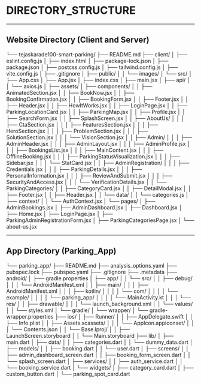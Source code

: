 # DIRECTORY_STRUCTURE

---

## Website Directory (Client and Server)
└── tejaskarade100-smart-parking/
    ├── README.md
    ├── client/
    │   ├── eslint.config.js
    │   ├── index.html
    │   ├── package-lock.json
    │   ├── package.json
    │   ├── postcss.config.js
    │   ├── tailwind.config.js
    │   ├── vite.config.js
    │   ├── .gitignore
    │   ├── public/
    │   │   └── images/
    │   └── src/
    │       ├── App.css
    │       ├── App.jsx
    │       ├── index.css
    │       ├── main.jsx
    │       ├── api/
    │       │   └── axios.js
    │       ├── assets/
    │       ├── components/
    │       │   ├── AnimatedSection.jsx
    │       │   ├── BookNow.jsx
    │       │   ├── BookingConfirmation.jsx
    │       │   ├── BookingForm.jsx
    │       │   ├── Footer.jsx
    │       │   ├── Header.jsx
    │       │   ├── HowItWorks.jsx
    │       │   ├── LoginPage.jsx
    │       │   ├── ParkingLocationCard.jsx
    │       │   ├── ParkingMap.jsx
    │       │   ├── Profile.jsx
    │       │   ├── SearchForm.jsx
    │       │   ├── SplashScreen.jsx
    │       │   ├── AboutUs/
    │       │   │   ├── CtaSection.jsx
    │       │   │   ├── FeaturesSection.jsx
    │       │   │   ├── HeroSection.jsx
    │       │   │   ├── ProblemSection.jsx
    │       │   │   ├── SolutionSection.jsx
    │       │   │   └── VisionSection.jsx
    │       │   ├── Admin/
    │       │   │   ├── AdminHeader.jsx
    │       │   │   ├── AdminLayout.jsx
    │       │   │   ├── AdminProfile.jsx
    │       │   │   ├── BookingsList.jsx
    │       │   │   ├── MainContent.jsx
    │       │   │   ├── OfflineBooking.jsx
    │       │   │   ├── ParkingStatusVisualization.jsx
    │       │   │   ├── Sidebar.jsx
    │       │   │   └── StatCard.jsx
    │       │   ├── AdminRegistration/
    │       │   │   ├── Credentials.jsx
    │       │   │   ├── ParkingDetails.jsx
    │       │   │   ├── PersonalInformation.jsx
    │       │   │   ├── ReviewAndSubmit.jsx
    │       │   │   ├── SecurityAndAccess.jsx
    │       │   │   └── VerificationDetails.jsx
    │       │   └── ParkingCategories/
    │       │       ├── CategoryCard.jsx
    │       │       ├── DetailModal.jsx
    │       │       ├── Footer.jsx
    │       │       ├── Header.jsx
    │       │       └── data/
    │       │           └── categories.js
    │       ├── context/
    │       │   └── AuthContext.jsx
    │       └── pages/
    │           ├── AdminBookings.jsx
    │           ├── AdminDashboard.jsx
    │           ├── Dashboard.jsx
    │           ├── Home.jsx
    │           ├── LoginPage.jsx
    │           ├── ParkingAdminRegistrationForm.jsx
    │           ├── ParkingCategoriesPage.jsx
    │           └── about-us.jsx

---

## App Directory (Parking_App)
└── parking_app/
    ├── README.md
    ├── analysis_options.yaml
    ├── pubspec.lock
    ├── pubspec.yaml
    ├── .gitignore
    ├── .metadata
    ├── android/
    │   ├── gradle.properties
    │   ├── app/
    │   │   └── src/
    │   │       ├── debug/
    │   │       │   └── AndroidManifest.xml
    │   │       ├── main/
    │   │       │   ├── AndroidManifest.xml
    │   │       │   ├── kotlin/
    │   │       │   │   └── com/
    │   │       │   │       └── example/
    │   │       │   │           └── parking_app/
    │   │       │   │               └── MainActivity.kt
    │   │       │   └── res/
    │   │           ├── drawable/
    │   │           │   └── launch_background.xml
    │   │           └── values/
    │   │               └── styles.xml
    │   └── gradle/
    │       └── wrapper/
    │           └── gradle-wrapper.properties
    ├── ios/
    │   ├── Runner/
    │   │   ├── AppDelegate.swift
    │   │   ├── Info.plist
    │   │   ├── Assets.xcassets/
    │   │   │   └── AppIcon.appiconset/
    │   │   │       └── Contents.json
    │   │   └── Base.lproj/
    │   │       ├── LaunchScreen.storyboard
    │   │       └── Main.storyboard
    ├── lib/
    │   ├── main.dart
    │   ├── data/
    │   │   ├── categories.dart
    │   │   └── dummy_data.dart
    │   ├── models/
    │   │   ├── booking.dart
    │   │   └── user.dart
    │   ├── screens/
    │   │   ├── admin_dashboard_screen.dart
    │   │   ├── booking_form_screen.dart
    │   │   └── splash_screen.dart
    │   ├── services/
    │   │   ├── auth_service.dart
    │   │   └── booking_service.dart
    │   └── widgets/
    │       ├── category_card.dart
    │       ├── custom_button.dart
    │       └── parking_spot_card.dart
